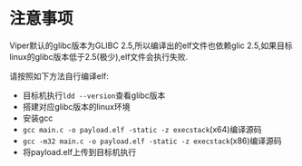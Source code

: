 # 注意事项

Viper默认的glibc版本为GLIBC 2.5,所以编译出的elf文件也依赖glic 2.5,如果目标linux的glibc版本低于2.5(极少),elf文件会执行失败.

请按照如下方法自行编译elf:

- 目标机执行```ldd --version```查看glibc版本
- 搭建对应glibc版本的linux环境
- 安装gcc
- ```gcc main.c -o payload.elf -static -z execstack```(x64)编译源码
- ```gcc -m32 main.c -o payload.elf -static -z execstack```(x86)编译源码
- 将payload.elf上传到目标机执行

